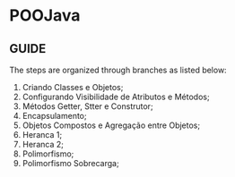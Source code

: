 # POOJava
## GUIDE
The steps are organized through branches as listed below:
1. Criando Classes e Objetos;
2. Configurando Visibilidade de Atributos e Métodos;
3. Métodos Getter, Stter e Construtor;
4. Encapsulamento;
5. Objetos Compostos e Agregação entre Objetos;
7. Heranca 1;
8. Heranca 2;
9. Polimorfismo;
10. Polimorfismo Sobrecarga;
